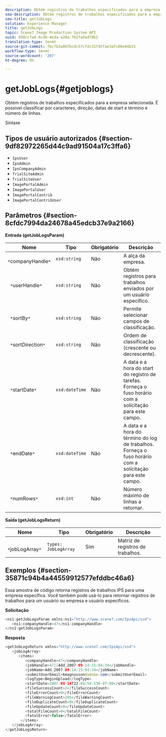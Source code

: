```yaml
---
description: Obtém registros de trabalhos especificados para a empresa selecionada. É possível classificar por caracteres, direção, datas de start e término e número de linhas.
seo-description: Obtém registros de trabalhos especificados para a empresa selecionada. É possível classificar por caracteres, direção, datas de start e término e número de linhas.
seo-title: getJobLogs
solution: Experience Manager
title: getJobLogs
topic: Scene7 Image Production System API
uuid: 850ccfad-6cdb-4eda-a20a-762fadadf8b2
translation-type: tm+mt
source-git-commit: 7bc7b3a86fbcdc57cfdc31745fae3afc06e44b15
workflow-type: tm+mt
source-wordcount: '207'
ht-degree: 0%

---
```



# getJobLogs{#getjoblogs}

Obtém registros de trabalhos especificados para a empresa selecionada. É possível classificar por caracteres, direção, datas de start e término e número de linhas.

Sintaxe

## Tipos de usuário autorizados {#section-9df82972265d44c9ad91504a17c3ffa6}

* `IpsUser`
* `IpsAdmin`
* `IpsCompanyAdmin`
* `TrialSiteAdmin`
* `TrialSiteUser`
* `ImagePortalAdmin`
* `ImagePortalUser`
* `ImagePortalContrib`
* `ImagePortalContribUser`

## Parâmetros {#section-8cfdc7994da24678a45edcb37e9a2166}

**Entrada (getJobLogsParam)**

| Nome | Tipo | Obrigatório | Descrição |
|---|---|---|---|
| ` *`companyHandle`*` | `xsd:string` | Não | A alça da empresa. |
| ` *`userHandle`*` | `xsd:string` | Não | Obtém registros para trabalhos enviados por um usuário específico. |
| ` *`sortBy`*` | `xsd:string` | Não | Permite selecionar campos de classificação. |
| ` *`sortDirection`*` | `xsd:string` | Não | Ordem de classificação (crescente ou decrescente). |
| ` *`startDate`*` | `xsd:dateTime` | Não | A data e a hora do start do registro de tarefas. Forneça o fuso horário com a solicitação para este campo. |
| ` *`endDate`*` | `xsd:dateTime` | Não | A data e a hora do término do log de trabalhos. Forneça o fuso horário com a solicitação para este campo. |
| ` *`numRows`*` | `xsd:int` | Não | Número máximo de linhas a retornar. |

**Saída (getJobLogsReturn)**

| Nome | Tipo | Obrigatório | Descrição |
|---|---|---|---|
| ` *`jobLogArray`*` | `types: JobLogArray` | Sim | Matriz de registros de trabalhos. |

## Exemplos {#section-35871c94b4a44559912577efddbc46a6}

Essa amostra de código retorna registros de trabalhos IPS para uma empresa específica. Você também pode usá-lo para retornar registros de trabalhos para um usuário ou empresa e usuário específicos.

**Solicitação**

```java
<ns1:getJobLogsParam xmlns:ns1="http://www.scene7.com/IpsApi/xsd">
   <ns1:companyHandle>47</ns1:companyHandle>
</ns1:getJobLogsParam>
```

**Resposta**

```java
<getJobLogsReturn xmlns="http://www.scene7.com/IpsApi/xsd">
   <jobLogArray>
      <items>
         <companyHandle>47</companyHandle>
         <jobHandle>47||Add_2007-09-14-15:04:34</jobHandle>
         <jobName>Add_2007-09-14-15:04:34</jobName>
         <submitUserEmail>kmagnusson@adobe.com</submitUserEmail>
         <logType>BeginUpload</logType>
         <startDate>2007-09-14T22:04:58.536-07:00</startDate>
         <fileSuccessCount>2</fileSuccessCount>
         <fileErrorCount>0</fileErrorCount>
         <fileWarningCount>205</fileWarningCount>
         <fileDuplicateCount>0</fileDuplicateCount>
         <fileUpdateCount>0</fileUpdateCount>
         <totalFileCount>0</totalFileCount>
         <fatalError>false</fatalError>
       </items>
   </jobLogArray>
</getJobLogsReturn>
```


